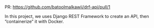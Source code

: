 PR: https://github.com/batoolmalkawii/drf-api/pull/1

In this project, we uses Django REST Framework to create an API, then “containerize” it with Docker.